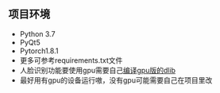 
## 项目环境

- Python 3.7
- PyQt5
- Pytorch1.8.1
- 更多可参考requirements.txt文件
- 人脸识别功能要使用gpu需要自己[编译gpu版的dlib](https://blog.csdn.net/qq_29168809/article/details/102655115) 
- 最好用有gpu的设备运行嗷，没有gpu可能需要自己在项目里改

#
